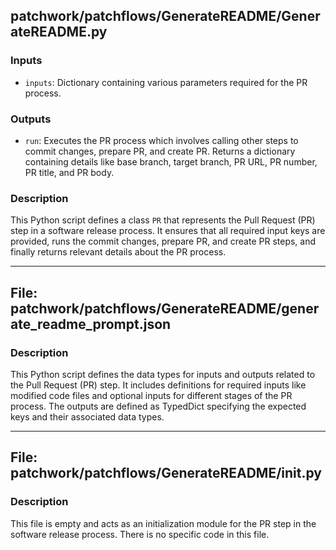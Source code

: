 ## patchwork/patchflows/GenerateREADME/GenerateREADME.py

### Inputs
- `inputs`: Dictionary containing various parameters required for the PR process.

### Outputs
- `run`: Executes the PR process which involves calling other steps to commit changes, prepare PR, and create PR. Returns a dictionary containing details like base branch, target branch, PR URL, PR number, PR title, and PR body.

### Description
This Python script defines a class `PR` that represents the Pull Request (PR) step in a software release process. It ensures that all required input keys are provided, runs the commit changes, prepare PR, and create PR steps, and finally returns relevant details about the PR process.

---

## File: patchwork/patchflows/GenerateREADME/generate_readme_prompt.json

### Description
This Python script defines the data types for inputs and outputs related to the Pull Request (PR) step. It includes definitions for required inputs like modified code files and optional inputs for different stages of the PR process. The outputs are defined as TypedDict specifying the expected keys and their associated data types.

---

## File: patchwork/patchflows/GenerateREADME/__init__.py

### Description
This file is empty and acts as an initialization module for the PR step in the software release process. There is no specific code in this file.

